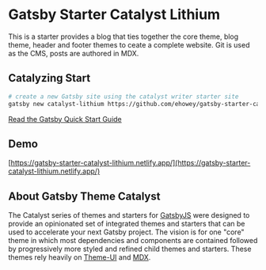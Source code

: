 # Gatsby Starter Catalyst Lithium

This is a starter provides a blog that ties together the core theme, blog theme, header and footer themes to ceate a complete website. Git is used as the CMS, posts are authored in MDX.

## Catalyzing Start

```sh
# create a new Gatsby site using the catalyst writer starter site
gatsby new catalyst-lithium https://github.com/ehowey/gatsby-starter-catalyst-lithium
```

[Read the Gatsby Quick Start Guide](https://www.gatsbyjs.org/docs/quick-start)

## Demo

[https://gatsby-starter-catalyst-lithium.netlify.app/](https://gatsby-starter-catalyst-lithium.netlify.app/)

## About Gatsby Theme Catalyst

The Catalyst series of themes and starters for [GatsbyJS](https://www.gatsbyjs.org/) were designed to provide an opinionated set of integrated themes and starters that can be used to accelerate your next Gatsby project. The vision is for one "core" theme in which most dependencies and components are contained followed by progressively more styled and refined child themes and starters. These themes rely heavily on [Theme-UI](https://theme-ui.com/) and [MDX](https://mdxjs.com/getting-started/gatsby/).
